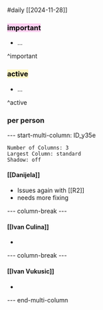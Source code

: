 #daily
[[2024-11-28]]

### <mark style="background: #FFB8EBA6;">important</mark>
- ...

^important

### <mark style="background: #FFF3A3A6;">active</mark>
- ...

^active

### per person

--- start-multi-column: ID_y35e
```column-settings
Number of Columns: 3
Largest Column: standard
Shadow: off 
```

#### [[Danijela]]
- Issues again with [[R2]]
- needs more fixing

--- column-break ---

#### [[Ivan Culina]]
- 

--- column-break ---

#### [[Ivan Vukusic]]
- 

--- end-multi-column
